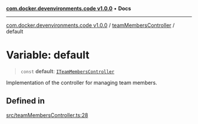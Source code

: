 [**com.docker.devenvironments.code v1.0.0**](../../README.md) • **Docs**

***

[com.docker.devenvironments.code v1.0.0](../../README.md) / [teamMembersController](../README.md) / default

# Variable: default

> `const` **default**: [`ITeamMembersController`](../interfaces/ITeamMembersController.md)

Implementation of the controller for managing team members.

## Defined in

[src/teamMembersController.ts:28](https://github.com/diego-dini/API-de-Gerenciamento-de-Tarefas/blob/af5f928f65b5a1b1f01ef851e3d416d5eeef8bc1/src/teamMembersController.ts#L28)
